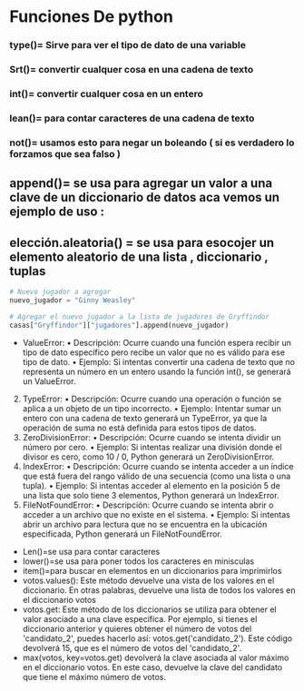 # Funciones De python 

### type()= Sirve para ver el tipo de dato de una variable
### Srt()= convertir cualquer cosa en una cadena de texto
### int()= convertir cualquer cosa en un entero
### lean()= para contar caracteres de una cadena de texto
### not()= usamos esto para negar un boleando ( si es verdadero lo forzamos que sea falso )
## append()= se usa para agregar un valor a una clave de un diccionario de datos aca vemos un ejemplo de uso :
## elección.aleatoria() = se usa para esocojer un elemento aleatorio de una lista , diccionario , tuplas
```py
# Nuevo jugador a agregar
nuevo_jugador = "Ginny Weasley"

# Agregar el nuevo jugador a la lista de jugadores de Gryffindor
casas["Gryffindor"]["jugadores"].append(nuevo_jugador)
````
- ValueError:
•	Descripción: Ocurre cuando una función espera recibir un tipo de dato específico pero recibe un valor que no es válido para ese tipo de dato.
•	Ejemplo: Si intentas convertir una cadena de texto que no representa un número en un entero usando la función int(), se generará un ValueError.
2.	TypeError:
•	Descripción: Ocurre cuando una operación o función se aplica a un objeto de un tipo incorrecto.
•	Ejemplo: Intentar sumar un entero con una cadena de texto generará un TypeError, ya que la operación de suma no está definida para estos tipos de datos.
3.	ZeroDivisionError:
•	Descripción: Ocurre cuando se intenta dividir un número por cero.
•	Ejemplo: Si intentas realizar una división donde el divisor es cero, como 10 / 0, Python generará un ZeroDivisionError.
4.	IndexError:
•	Descripción: Ocurre cuando se intenta acceder a un índice que está fuera del rango válido de una secuencia (como una lista o una tupla).
•	Ejemplo: Si intentas acceder al elemento en la posición 5 de una lista que solo tiene 3 elementos, Python generará un IndexError.
5.	FileNotFoundError:
•	Descripción: Ocurre cuando se intenta abrir o acceder a un archivo que no existe en el sistema.
•	Ejemplo: Si intentas abrir un archivo para lectura que no se encuentra en la ubicación especificada, Python generará un FileNotFoundError.



- Len()=se usa para contar caracteres
- lower()=se usa para poner todos los caracteres en minisculas
- item()=para buscar en elementos en un diccionarios para imprimirlos
- votos.values(): Este método devuelve una vista de los valores en el diccionario. En otras palabras, devuelve una lista de todos los valores en el diccionario votos
- votos.get: Este método de los diccionarios se utiliza para obtener el valor asociado a una clave específica. Por ejemplo, si tienes el diccionario anterior y quieres obtener el número de votos del 'candidato_2', puedes hacerlo así: votos.get('candidato_2'). Este código devolverá 15, que es el número de votos del 'candidato_2'.
- max(votos, key=votos.get) devolverá la clave asociada al valor máximo en el diccionario votos. En este caso, devuelve la clave del candidato que tiene el máximo número de votos.
